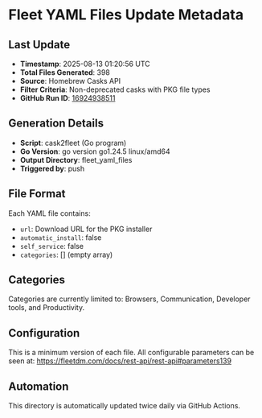 # Fleet YAML Files Update Metadata

## Last Update
- **Timestamp**: 2025-08-13 01:20:56 UTC
- **Total Files Generated**: 398
- **Source**: Homebrew Casks API
- **Filter Criteria**: Non-deprecated casks with PKG file types
- **GitHub Run ID**: [16924938511](https://github.com/allenhouchins/cask2fleet/actions/runs/16924938511)

## Generation Details
- **Script**: cask2fleet (Go program)
- **Go Version**: go version go1.24.5 linux/amd64
- **Output Directory**: fleet_yaml_files
- **Triggered by**: push

## File Format
Each YAML file contains:
- `url`: Download URL for the PKG installer
- `automatic_install`: false
- `self_service`: false  
- `categories`: [] (empty array)

## Categories
Categories are currently limited to: Browsers, Communication, Developer tools, and Productivity.

## Configuration
This is a minimum version of each file. All configurable parameters can be seen at:
https://fleetdm.com/docs/rest-api/rest-api#parameters139

## Automation
This directory is automatically updated twice daily via GitHub Actions.
